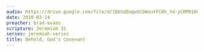 ```yaml
---
audio: https://drive.google.com/file/d/1QbSdDagwSCGWzuYFC8k_Yd-yCRM91OeL/view
date: 2010-03-14
preacher: brad-evans
scripture: Jeremiah 31
series: jeremiah-series
title: Behold, God's Covenant
---
```

